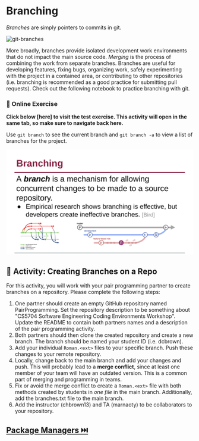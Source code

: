 # Branching

_Branches_ are simply pointers to commits in git.

![git-branches](https://raw.githubusercontent.com/chrisparnin/EngineeringBasics/master/resources/imgs/git-branches.png)

More broadly, branches provide isolated development work environments that do not impact the main source code. _Merging_ is the process of combining the work from separate branches. Branches are useful for developing features, fixing bugs, organizing work, safely experimenting with the project in a contained area, or contributing to other repositories (i.e. branching is recommended as a good practice for submitting pull requests). Check out the following notebook to practice branching with git.

### 📒 Online Exercise

__Click below [here] to visit the test exercise. This activity will open in the same tab, so make sure to navigate back here.__

Use `git branch` to see the current branch and `git branch -a` to view a list of branches for the project.

<a href="https://devops.docable.cloud/dcbrown/v/620eaffaa42d528cf971545e">
<img src="resources/imgs/branch.png">
</a>

## 📝 Activity: Creating Branches on a Repo

For this activity, you will work with your pair programming partner to create branches on a repository. Please complete the following steps:

1. One partner should create an empty GitHub repository named PairProgramming. Set the repository description to be something about "CS5704 Software Engineering Coding Environments Workshop". Update the README to contain both partners names and a description of the pair programming activity.
2. Both partners should then clone the created repository and create a new branch. The branch should be named your student ID (i.e. dcbrown).
3. Add your individual `Roman.<ext>` files to your specific branch. Push these changes to your remote repository.
4. Locally, change back to the main branch and add your changes and push. This will probably lead to a **merge conflict**, since at least one member of your team will have an outdated version. This is a common part of merging and programming in teams.
5. Fix or avoid the merge conflict to create a `Roman.<ext>` file with both methods created by students in _one file_ in the main branch. Additionally, add the branches.txt file to the main branch.
6. Add the instructor (chbrown13) and TA (marnaoty) to be collaborators to your repository.


## [Package Managers ⏭️](Install.md)
